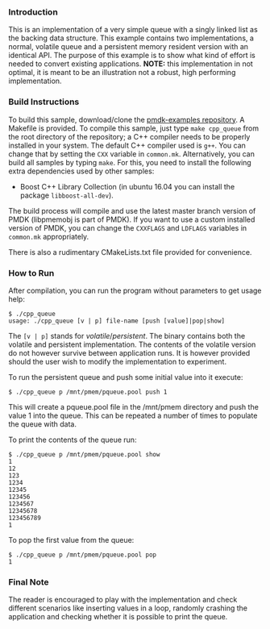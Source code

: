### Introduction

This is an implementation of a very simple queue with a singly linked list as
the backing data structure. This example contains two implementations,
a normal, volatile queue and a persistent memory resident version with an
identical API. The purpose of this example is to show what kind of effort is
needed to convert existing applications. **NOTE:** this implementation in not
optimal, it is meant to be an illustration not a robust, high performing
implementation. 

### Build Instructions

To build this sample, download/clone the [pmdk-examples repository](https://github.com/pmem/pmdk-examples).
A Makefile is provided. To compile this sample, just type `make cpp_queue` from the root
directory of the repository; a C++ compiler needs to be properly installed in your system. The
default C++ compiler used is `g++`. You can change that by setting the `CXX`
variable in `common.mk`. Alternatively, you can build all samples by typing
`make`.  For this, you need to install the following extra dependencies used by
other samples:

 - Boost C++ Library Collection (in ubuntu 16.04 you can install the package
   `libboost-all-dev`).

The build process will compile and use the latest master branch version of PMDK
(libpmemobj is part of PMDK). If you want to use a custom installed version of
PMDK, you can change the `CXXFLAGS` and `LDFLAGS` variables in `common.mk`
appropriately.

There is also a rudimentary CMakeLists.txt file provided for convenience.

### How to Run

After compilation, you can run the program without parameters to get usage help:

```
$ ./cpp_queue
usage: ./cpp_queue [v | p] file-name [push [value]|pop|show]
```

The `[v | p]` stands for *volatile*/*persistent*. The binary contains both the
volatile and persistent implementation. The contents of the volatile version
do not however survive between application runs. It is however provided should
the user wish to modify the implementation to experiment.

To run the persistent queue and push some initial value into it execute:

```
$ ./cpp_queue p /mnt/pmem/pqueue.pool push 1
```

This will create a pqueue.pool file in the /mnt/pmem directory and push the value
1 into the queue. This can be repeated a number of times to populate the queue with
data.

To print the contents of the queue run:

```
$ ./cpp_queue p /mnt/pmem/pqueue.pool show
1
12
123
1234
12345
123456
1234567
12345678
123456789
1
```

To pop the first value from the queue:

```
$ ./cpp_queue p /mnt/pmem/pqueue.pool pop
1
```

### Final Note

The reader is encouraged to play with the implementation and check different scenarios
like inserting values in a loop, randomly crashing the application and checking whether
it is possible to print the queue.
